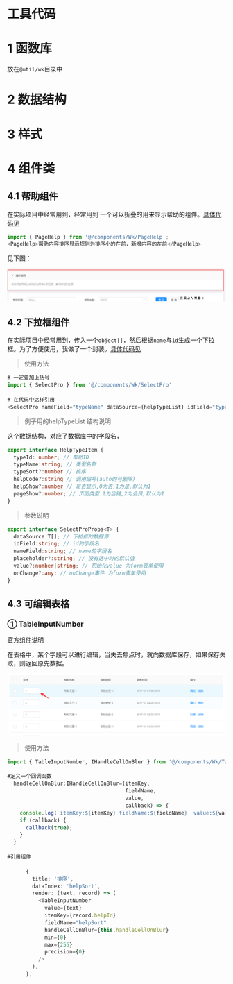 # 工具代码



# 1 函数库

放在`@util/wk`目录中





# 2 数据结构



# 3 样式



# 4 组件类



## 4.1 帮助组件

在实际项目中经常用到，经常用到 一个可以折叠的用来显示帮助的组件。[具体代码见](test-temp/src/components/Wk/PageHelp/index.tsx)

```typescript
import { PageHelp } from '@/components/Wk/PageHelp';
<PageHelp>帮助内容排序显示规则为排序小的在前，新增内容的在前</PageHelp>
```



见下图：

![alt](imgs/com-pageHelp.png)







## 4.2 下拉框组件

在实际项目中经常用到，传入一个`object[]`，然后根据`name`与`id`生成一个下拉框。为了方便使用，我做了一个封装。[具体代码见](test-temp/src/components/Wk/SelectPro/index.tsx)

> 使用方法

```typescript
# 一定要加上括号
import { SelectPro } from '@/components/Wk/SelectPro'

# 在代码中这样引用
<SelectPro nameField="typeName" dataSource={helpTypeList} idField="typeId"/>
```



> 例子用的helpTypeList 结构说明

这个数据结构，对应了数据库中的字段名，

```typescript
export interface HelpTypeItem {
  typeId: number; // 帮助ID
  typeName:string; // 类型名称
  typeSort?:number // 排序
  helpCode?:string // 调用编号(auto的可删除)
  helpShow?:number // 是否显示,0为否,1为是,默认为1
  pageShow?:number; // 页面类型:1为店铺,2为会员,默认为1
}
```



> 参数说明

```typescript
export interface SelectProProps<T> {
  dataSource:T[]; // 下拉框的数据源
  idField:string; // id的字段名
  nameField:string; // name的字段名
  placeholder?:string; // 没有选中时的默认值
  value?:number|string; // 初始化value 为form表单使用
  onChange?:any; // onChange事件 为form表单使用
}
```



## 4.3 可编辑表格



### ① TableInputNumber

[官方组件说明](https://ant.design/components/input-number-cn/)

在表格中，某个字段可以进行编辑，当失去焦点时，就向数据库保存，如果保存失败，则返回原先数据。

![alt](imgs/com-tableInputNumber.png)



> 使用方法

``` typescript
import { TableInputNumber, IHandleCellOnBlur } from '@/components/Wk/TableInputNumber'

#定义一个回调函数
  handleCellOnBlur:IHandleCellOnBlur=(itemKey,
                                      fieldName,
                                      value,
                                      callback) => {
    console.log(`itemKey:${itemKey} fieldName:${fieldName}  value:${value} `)
    if (callback) {
      callback(true);
    }
  }

#引用组件

      {
        title: '排序',
        dataIndex: 'helpSort',
        render: (text, record) => (
          <TableInputNumber
            value={text}
            itemKey={record.helpId}
            fieldName="helpSort"
            handleCellOnBlur={this.handleCellOnBlur}
            min={0}
            max={255}
            precision={0}
          />
        ),
      },

```

